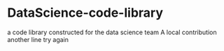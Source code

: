 # DataScience-code-library
a code library constructed for the data science team
A local contribution
another line
try again
